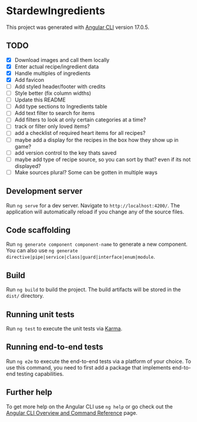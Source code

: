 # StardewIngredients

This project was generated with [Angular CLI](https://github.com/angular/angular-cli) 
version 17.0.5.

## TODO
- [x] Download images and call them locally
- [x] Enter actual recipe/ingredient data
- [x] Handle multiples of ingredients
- [x] Add favicon
- [ ] Add styled header/footer with credits
- [ ] Style better (fix column widths)
- [ ] Update this README
- [ ] Add type sections to Ingredients table
- [ ] Add text filter to search for items
- [ ] Add filters to look at only certain categories at a time? 
- [ ] track or filter only loved items? 
- [ ] add a checklist of required heart items for all recipes?
- [ ] maybe add a display for the recipes in the box how they show up in game?
- [ ] add version control to the key thats saved
- [ ] maybe add type of recipe source, so you can sort by that? even if its not displayed?
- [ ] Make sources plural? Some can be gotten in multiple ways 

## Development server

Run `ng serve` for a dev server. Navigate to `http://localhost:4200/`. The application will automatically reload if you change any of the source files.

## Code scaffolding

Run `ng generate component component-name` to generate a new component. You can also use `ng generate directive|pipe|service|class|guard|interface|enum|module`.

## Build

Run `ng build` to build the project. The build artifacts will be stored in the `dist/` directory.

## Running unit tests

Run `ng test` to execute the unit tests via [Karma](https://karma-runner.github.io).

## Running end-to-end tests

Run `ng e2e` to execute the end-to-end tests via a platform of your choice. To use this command, you need to first add a package that implements end-to-end testing capabilities.

## Further help

To get more help on the Angular CLI use `ng help` or go check out the [Angular CLI Overview and Command Reference](https://angular.io/cli) page.
